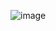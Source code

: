 ![image](https://github.com/DiegoYegros/dotfiles/assets/64743423/6b2bf4e6-653f-4acd-877c-c5b1106a0c7c)
